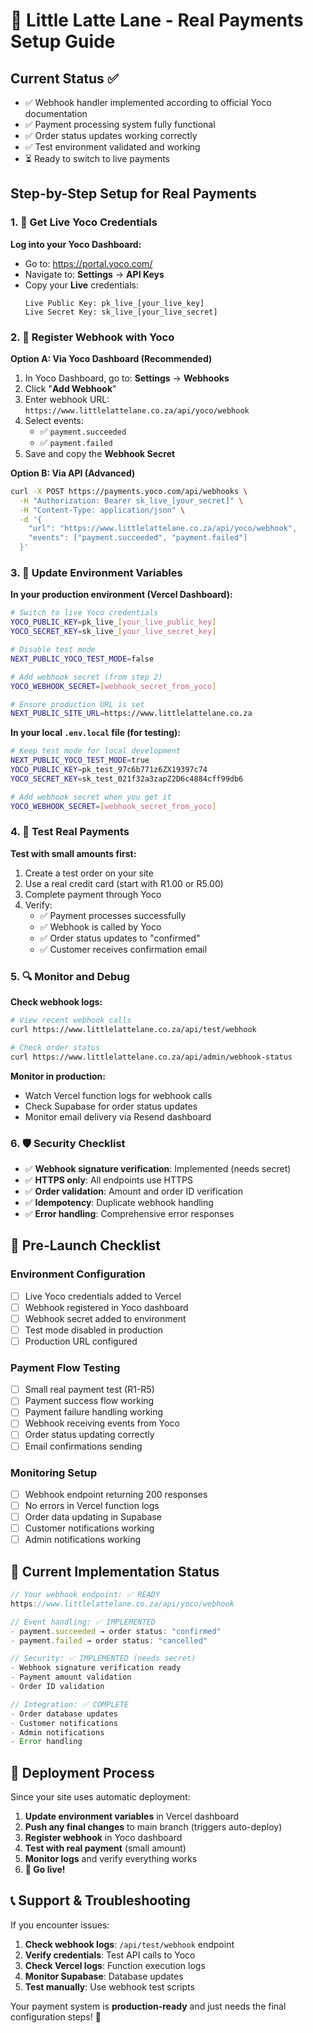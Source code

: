 # 🚀 Little Latte Lane - Real Payments Setup Guide

## Current Status ✅
- ✅ Webhook handler implemented according to official Yoco documentation
- ✅ Payment processing system fully functional
- ✅ Order status updates working correctly
- ✅ Test environment validated and working
- ⏳ Ready to switch to live payments

## Step-by-Step Setup for Real Payments

### 1. 🔑 Get Live Yoco Credentials

**Log into your Yoco Dashboard:**
- Go to: https://portal.yoco.com/
- Navigate to: **Settings** → **API Keys**
- Copy your **Live** credentials:
  ```
  Live Public Key: pk_live_[your_live_key]
  Live Secret Key: sk_live_[your_live_secret]
  ```

### 2. 🔗 Register Webhook with Yoco

**Option A: Via Yoco Dashboard (Recommended)**
1. In Yoco Dashboard, go to: **Settings** → **Webhooks**
2. Click "**Add Webhook**"
3. Enter webhook URL: `https://www.littlelattelane.co.za/api/yoco/webhook`
4. Select events:
   - ✅ `payment.succeeded`
   - ✅ `payment.failed`
5. Save and copy the **Webhook Secret**

**Option B: Via API (Advanced)**
```bash
curl -X POST https://payments.yoco.com/api/webhooks \
  -H "Authorization: Bearer sk_live_[your_secret]" \
  -H "Content-Type: application/json" \
  -d '{
    "url": "https://www.littlelattelane.co.za/api/yoco/webhook",
    "events": ["payment.succeeded", "payment.failed"]
  }'
```

### 3. 🔧 Update Environment Variables

**In your production environment (Vercel Dashboard):**

```bash
# Switch to live Yoco credentials
YOCO_PUBLIC_KEY=pk_live_[your_live_public_key]
YOCO_SECRET_KEY=sk_live_[your_live_secret_key]

# Disable test mode
NEXT_PUBLIC_YOCO_TEST_MODE=false

# Add webhook secret (from step 2)
YOCO_WEBHOOK_SECRET=[webhook_secret_from_yoco]

# Ensure production URL is set
NEXT_PUBLIC_SITE_URL=https://www.littlelattelane.co.za
```

**In your local `.env.local` file (for testing):**
```bash
# Keep test mode for local development
NEXT_PUBLIC_YOCO_TEST_MODE=true
YOCO_PUBLIC_KEY=pk_test_97c6b771z6ZX19397c74
YOCO_SECRET_KEY=sk_test_021f32a3zapZ2D6c4884cff99db6

# Add webhook secret when you get it
YOCO_WEBHOOK_SECRET=[webhook_secret_from_yoco]
```

### 4. 🧪 Test Real Payments

**Test with small amounts first:**
1. Create a test order on your site
2. Use a real credit card (start with R1.00 or R5.00)
3. Complete payment through Yoco
4. Verify:
   - ✅ Payment processes successfully
   - ✅ Webhook is called by Yoco
   - ✅ Order status updates to "confirmed"
   - ✅ Customer receives confirmation email

### 5. 🔍 Monitor and Debug

**Check webhook logs:**
```bash
# View recent webhook calls
curl https://www.littlelattelane.co.za/api/test/webhook

# Check order status
curl https://www.littlelattelane.co.za/api/admin/webhook-status
```

**Monitor in production:**
- Watch Vercel function logs for webhook calls
- Check Supabase for order status updates
- Monitor email delivery via Resend dashboard

### 6. 🛡️ Security Checklist

- ✅ **Webhook signature verification**: Implemented (needs secret)
- ✅ **HTTPS only**: All endpoints use HTTPS
- ✅ **Order validation**: Amount and order ID verification
- ✅ **Idempotency**: Duplicate webhook handling
- ✅ **Error handling**: Comprehensive error responses

## 🚨 Pre-Launch Checklist

### Environment Configuration
- [ ] Live Yoco credentials added to Vercel
- [ ] Webhook registered in Yoco dashboard
- [ ] Webhook secret added to environment
- [ ] Test mode disabled in production
- [ ] Production URL configured

### Payment Flow Testing
- [ ] Small real payment test (R1-R5)
- [ ] Payment success flow working
- [ ] Payment failure handling working
- [ ] Webhook receiving events from Yoco
- [ ] Order status updating correctly
- [ ] Email confirmations sending

### Monitoring Setup
- [ ] Webhook endpoint returning 200 responses
- [ ] No errors in Vercel function logs
- [ ] Order data updating in Supabase
- [ ] Customer notifications working
- [ ] Admin notifications working

## 🎯 Current Implementation Status

```javascript
// Your webhook endpoint: ✅ READY
https://www.littlelattelane.co.za/api/yoco/webhook

// Event handling: ✅ IMPLEMENTED
- payment.succeeded → order status: "confirmed"
- payment.failed → order status: "cancelled"

// Security: ✅ IMPLEMENTED (needs secret)
- Webhook signature verification ready
- Payment amount validation
- Order ID validation

// Integration: ✅ COMPLETE
- Order database updates
- Customer notifications
- Admin notifications
- Error handling
```

## 🔄 Deployment Process

Since your site uses automatic deployment:

1. **Update environment variables** in Vercel dashboard
2. **Push any final changes** to main branch (triggers auto-deploy)
3. **Register webhook** in Yoco dashboard
4. **Test with real payment** (small amount)
5. **Monitor logs** and verify everything works
6. **🎉 Go live!**

## 📞 Support & Troubleshooting

If you encounter issues:

1. **Check webhook logs**: `/api/test/webhook` endpoint
2. **Verify credentials**: Test API calls to Yoco
3. **Check Vercel logs**: Function execution logs
4. **Monitor Supabase**: Database updates
5. **Test manually**: Use webhook test scripts

Your payment system is **production-ready** and just needs the final configuration steps! 🚀
